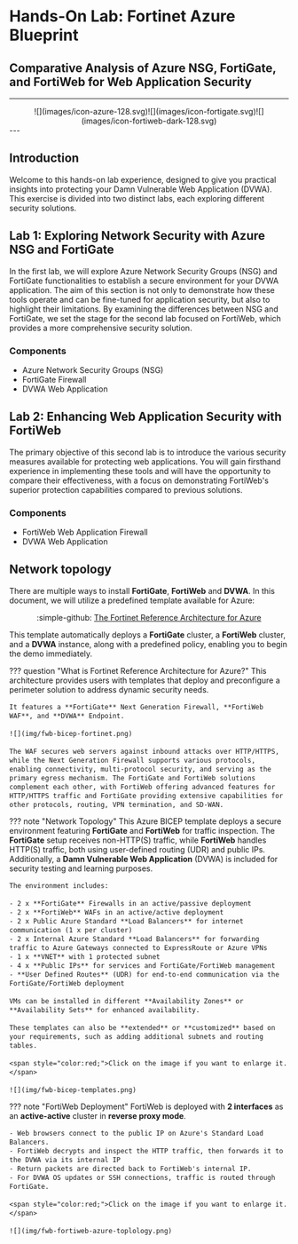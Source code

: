 # Hands-On Lab: Fortinet Azure Blueprint

## Comparative Analysis of Azure NSG, FortiGate, and FortiWeb for Web Application Security

---

<center>![](images/icon-azure-128.svg)![](images/icon-fortigate.svg)![](images/icon-fortiweb-dark-128.svg)</center>
---

## Introduction

Welcome to this hands-on lab experience, designed to give you practical insights into protecting your Damn Vulnerable Web Application (DVWA). This exercise is divided into two distinct labs, each exploring different security solutions.

## Lab 1: Exploring Network Security with Azure NSG and FortiGate

In the first lab, we will explore Azure Network Security Groups (NSG) and FortiGate functionalities to establish a secure environment for your DVWA application. The aim of this section is not only to demonstrate how these tools operate and can be fine-tuned for application security, but also to highlight their limitations. By examining the differences between NSG and FortiGate, we set the stage for the second lab focused on FortiWeb, which provides a more comprehensive security solution.

### Components

- Azure Network Security Groups (NSG)
- FortiGate Firewall
- DVWA Web Application

## Lab 2: Enhancing Web Application Security with FortiWeb

The primary objective of this second lab is to introduce the various security measures available for protecting web applications. You will gain firsthand experience in implementing these tools and will have the opportunity to compare their effectiveness, with a focus on demonstrating FortiWeb's superior protection capabilities compared to previous solutions.

### Components

- FortiWeb Web Application Firewall
- DVWA Web Application

## Network topology

There are multiple ways to install **FortiGate**, **FortiWeb** and **DVWA**. In this document, we will utilize a predefined template available for Azure:

<center>:simple-github: <a href="https://github.com/AJLab-GH/fortinetCloudBlueprint" target="_blank">The Fortinet Reference Architecture for Azure</a></center>

This template automatically deploys a **FortiGate** cluster, a **FortiWeb** cluster, and a **DVWA** instance, along with a predefined policy, enabling you to begin the demo immediately.

??? question "What is Fortinet Reference Architecture for Azure?"
    This architecture provides users with templates that deploy and preconfigure a perimeter solution to address dynamic security needs.

    It features a **FortiGate** Next Generation Firewall, **FortiWeb WAF**, and **DVWA** Endpoint.

    ![](img/fwb-bicep-fortinet.png)
    
    The WAF secures web servers against inbound attacks over HTTP/HTTPS, while the Next Generation Firewall supports various protocols, enabling connectivity, multi-protocol security, and serving as the primary egress mechanism. The FortiGate and FortiWeb solutions complement each other, with FortiWeb offering advanced features for HTTP/HTTPS traffic and FortiGate providing extensive capabilities for other protocols, routing, VPN termination, and SD-WAN.

??? note "Network Topology"
    This Azure BICEP template deploys a secure environment featuring **FortiGate** and **FortiWeb** for traffic inspection. The **FortiGate** setup receives non-HTTP(S) traffic, while **FortiWeb** handles HTTP(S) traffic, both using user-defined routing (UDR) and public IPs. Additionally, a **Damn Vulnerable Web Application** (DVWA) is included for security testing and learning purposes.

    The environment includes:

    - 2 x **FortiGate** Firewalls in an active/passive deployment
    - 2 x **FortiWeb** WAFs in an active/active deployment
    - 2 x Public Azure Standard **Load Balancers** for internet communication (1 x per cluster)
    - 2 x Internal Azure Standard **Load Balancers** for forwarding traffic to Azure Gateways connected to ExpressRoute or Azure VPNs
    - 1 x **VNET** with 1 protected subnet
    - 4 x **Public IPs** for services and FortiGate/FortiWeb management
    - **User Defined Routes** (UDR) for end-to-end communication via the FortiGate/FortiWeb deployment

    VMs can be installed in different **Availability Zones** or **Availability Sets** for enhanced availability.
    
    These templates can also be **extended** or **customized** based on your requirements, such as adding additional subnets and routing tables.

    <span style="color:red;">Click on the image if you want to enlarge it.</span>

    ![](img/fwb-bicep-templates.png)

??? note "FortiWeb Deployment"
    FortiWeb is deployed with **2 interfaces** as an **active-active** cluster in **reverse proxy mode**.

    - Web browsers connect to the public IP on Azure's Standard Load Balancers.
    - FortiWeb decrypts and inspect the HTTP traffic, then forwards it to the DVWA via its internal IP
    - Return packets are directed back to FortiWeb's internal IP.
    - For DVWA OS updates or SSH connections, traffic is routed through FortiGate.

    <span style="color:red;">Click on the image if you want to enlarge it.</span>

    ![](img/fwb-fortiweb-azure-toplology.png)
